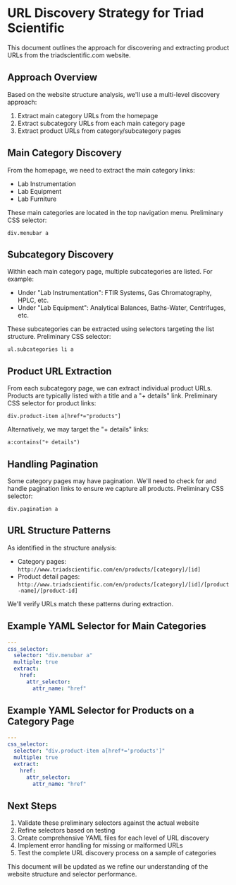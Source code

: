 # URL Discovery Strategy for Triad Scientific

This document outlines the approach for discovering and extracting product URLs from the triadscientific.com website.

## Approach Overview

Based on the website structure analysis, we'll use a multi-level discovery approach:

1. Extract main category URLs from the homepage
2. Extract subcategory URLs from each main category page
3. Extract product URLs from category/subcategory pages

## Main Category Discovery

From the homepage, we need to extract the main category links:
- Lab Instrumentation
- Lab Equipment
- Lab Furniture

These main categories are located in the top navigation menu. Preliminary CSS selector:
```
div.menubar a
```

## Subcategory Discovery

Within each main category page, multiple subcategories are listed. For example:
- Under "Lab Instrumentation": FTIR Systems, Gas Chromatography, HPLC, etc.
- Under "Lab Equipment": Analytical Balances, Baths-Water, Centrifuges, etc.

These subcategories can be extracted using selectors targeting the list structure. Preliminary CSS selector:
```
ul.subcategories li a
```

## Product URL Extraction

From each subcategory page, we can extract individual product URLs. Products are typically listed with a title and a "+ details" link. Preliminary CSS selector for product links:
```
div.product-item a[href*="products"]
```

Alternatively, we may target the "+ details" links:
```
a:contains("+ details")
```

## Handling Pagination

Some category pages may have pagination. We'll need to check for and handle pagination links to ensure we capture all products. Preliminary CSS selector:
```
div.pagination a
```

## URL Structure Patterns

As identified in the structure analysis:
- Category pages: `http://www.triadscientific.com/en/products/[category]/[id]`
- Product detail pages: `http://www.triadscientific.com/en/products/[category]/[id]/[product-name]/[product-id]`

We'll verify URLs match these patterns during extraction.

## Example YAML Selector for Main Categories

```yaml
---
css_selector:
  selector: "div.menubar a"
  multiple: true
  extract:
    href:
      attr_selector:
        attr_name: "href"
```

## Example YAML Selector for Products on a Category Page

```yaml
---
css_selector:
  selector: "div.product-item a[href*='products']"
  multiple: true
  extract:
    href:
      attr_selector:
        attr_name: "href"
```

## Next Steps

1. Validate these preliminary selectors against the actual website
2. Refine selectors based on testing
3. Create comprehensive YAML files for each level of URL discovery
4. Implement error handling for missing or malformed URLs
5. Test the complete URL discovery process on a sample of categories

This document will be updated as we refine our understanding of the website structure and selector performance. 